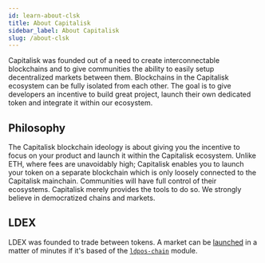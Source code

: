 ```yaml
---
id: learn-about-clsk
title: About Capitalisk
sidebar_label: About Capitalisk
slug: /about-clsk
---
```


Capitalisk was founded out of a need to create interconnectable blockchains and to give communities the ability to easily setup decentralized markets between them. Blockchains in the Capitalisk ecosystem can be fully isolated from each other. The goal is to give developers an incentive to build great project, launch their own dedicated token and integrate it within our ecosystem.

## Philosophy

The Capitalisk blockchain ideology is about giving you the incentive to focus on your product and launch it within the Capitalisk ecosystem. Unlike ETH, where fees are unavoidably high; Capitalisk enables you to launch your token on a separate blockchain which is only loosely connected to the Capitalisk mainchain. Communities will have full control of their ecosystems. Capitalisk merely provides the tools to do so. We strongly believe in democratized chains and markets.

## LDEX

LDEX was founded to trade between tokens. A market can be [launched](/docs/launch-custom-dex-market) in a matter of minutes if it's based of the [`ldpos-chain`](https://github.com/Capitalisk/ldpos-chain) module.

